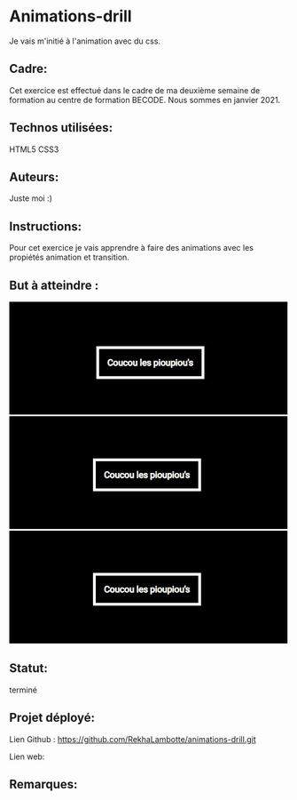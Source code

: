 # Animations-drill
Je vais m'initié à l'animation avec du css.

## Cadre:
Cet exercice est effectué dans le cadre de ma deuxième semaine de formation au centre de formation BECODE. 
Nous sommes en janvier 2021.

## Technos utilisées:
HTML5
CSS3

## Auteurs: 
Juste moi :)

## Instructions:
Pour cet exercice je vais apprendre à faire des animations avec les propiétés animation et transition.

## But à atteindre :
![animation avec css](image/goal-anim2.gif)
![animation avec css](image/goal-anim3.gif)
![animation avec css](image/goal-anim4.gif)

## Statut:
terminé

## Projet déployé: 
Lien Github : https://github.com/RekhaLambotte/animations-drill.git

Lien web: 

## Remarques:




